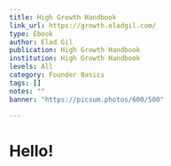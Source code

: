 ```yaml
---
title: High Growth Handbook
link_url: https://growth.eladgil.com/
type: Ebook
author: Elad Gil
publication: High Growth Handbook
institution: High Growth Handbook
levels: All
category: Founder Basics
tags: []
notes: ""
banner: "https://picsum.photos/600/500"

---
```


# Hello!
